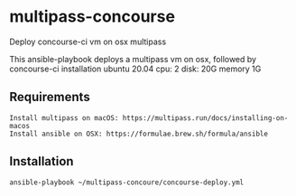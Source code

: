 # multipass-concourse
Deploy concourse-ci vm on osx multipass 

This ansible-playbook deploys a multipass vm on osx, followed by concourse-ci installation 
ubuntu 20.04
cpu: 2
disk: 20G
memory 1G

## Requirements
```
Install multipass on macOS: https://multipass.run/docs/installing-on-macos
Install ansible on OSX: https://formulae.brew.sh/formula/ansible
```
## Installation  
```
ansible-playbook ~/multipass-concoure/concourse-deploy.yml
```
